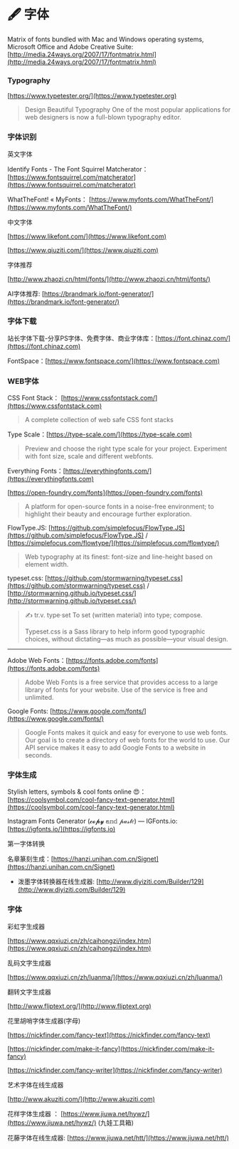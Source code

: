 # 🖋 字体



Matrix of fonts bundled with Mac and Windows operating systems, Microsoft Office and Adobe Creative Suite: [http://media.24ways.org/2007/17/fontmatrix.html](http://media.24ways.org/2007/17/fontmatrix.html)

### Typography

[https://www.typetester.org/](https://www.typetester.org)

> Design Beautiful Typography One of the most popular applications for web designers is now a full-blown typography editor.

### 字体识别

英文字体

Identify Fonts - The Font Squirrel Matcherator：[https://www.fontsquirrel.com/matcherator](https://www.fontsquirrel.com/matcherator)

WhatTheFont! « MyFonts： [https://www.myfonts.com/WhatTheFont/](https://www.myfonts.com/WhatTheFont/)

中文字体

[https://www.likefont.com/](https://www.likefont.com)

[https://www.qiuziti.com/](https://www.qiuziti.com)

字体推荐

[http://www.zhaozi.cn/html/fonts/](http://www.zhaozi.cn/html/fonts/)

AI字体推荐: [https://brandmark.io/font-generator/](https://brandmark.io/font-generator/)

### 字体下载

站长字体下载-分享PS字体、免费字体、商业字体库：[https://font.chinaz.com/](https://font.chinaz.com)

FontSpace：[https://www.fontspace.com/](https://www.fontspace.com)

### WEB字体

CSS Font Stack： [https://www.cssfontstack.com/](https://www.cssfontstack.com)

> A complete collection of web safe CSS font stacks

Type Scale：[https://type-scale.com/](https://type-scale.com)

> Preview and choose the right type scale for your project. Experiment with font size, scale and different webfonts.

Everything Fonts：[https://everythingfonts.com/](https://everythingfonts.com)

[https://open-foundry.com/fonts](https://open-foundry.com/fonts)

> A platform for open-source fonts in a noise-free environment; to highlight their beauty and encourage further exploration.

FlowType.JS: [https://github.com/simplefocus/FlowType.JS](https://github.com/simplefocus/FlowType.JS) / [https://simplefocus.com/flowtype/](https://simplefocus.com/flowtype/)

> Web typography at its finest: font-size and line-height based on element width.

typeset.css: [https://github.com/stormwarning/typeset.css](https://github.com/stormwarning/typeset.css) / [http://stormwarning.github.io/typeset.css/](http://stormwarning.github.io/typeset.css/)

> ✍ tr.v. type·set To set (written material) into type; compose.
>
> Typeset.css is a Sass library to help inform good typographic choices, without dictating—as much as possible—your visual design.

***

Adobe Web Fonts：[https://fonts.adobe.com/fonts](https://fonts.adobe.com/fonts)

> Adobe Web Fonts is a free service that provides access to a large library of fonts for your website. Use of the service is free and unlimited.

Google Fonts: [https://www.google.com/fonts/](https://www.google.com/fonts/)

> Google Fonts makes it quick and easy for everyone to use web fonts. Our goal is to create a directory of web fonts for the world to use. Our API service makes it easy to add Google Fonts to a website in seconds.

### 字体生成

Stylish letters, symbols & cool fonts online 😍：[https://coolsymbol.com/cool-fancy-text-generator.html](https://coolsymbol.com/cool-fancy-text-generator.html)

Instagram Fonts Generator (𝓬𝓸𝓹𝔂 𝕒𝕟𝕕 𝓅𝒶𝓈𝓉𝑒) ― IGFonts.io: [https://igfonts.io/](https://igfonts.io)

第一字体转换

名章篆刻生成：[https://hanzi.unihan.com.cn/Signet](https://hanzi.unihan.com.cn/Signet)

* 泼墨字体转换器在线生成器: [http://www.diyiziti.com/Builder/129](http://www.diyiziti.com/Builder/129)

### 字体

彩虹字生成器

[https://www.qqxiuzi.cn/zh/caihongzi/index.htm](https://www.qqxiuzi.cn/zh/caihongzi/index.htm)

乱码文字生成器

[https://www.qqxiuzi.cn/zh/luanma/](https://www.qqxiuzi.cn/zh/luanma/)

翻转文字生成器

[http://www.fliptext.org/](http://www.fliptext.org)

花里胡哨字体生成器(字母)

[https://nickfinder.com/fancy-text](https://nickfinder.com/fancy-text)

[https://nickfinder.com/make-it-fancy](https://nickfinder.com/make-it-fancy)

[https://nickfinder.com/fancy-writer](https://nickfinder.com/fancy-writer)

艺术字体在线生成器

[http://www.akuziti.com/](http://www.akuziti.com)

花样字体生成器 ： [https://www.jiuwa.net/hywz/](https://www.jiuwa.net/hywz/) (九娃工具箱)

花藤字体在线生成器: [https://www.jiuwa.net/htt/](https://www.jiuwa.net/htt/)

